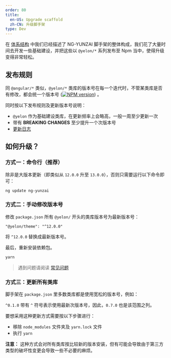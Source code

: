 ```yaml
---
order: 80
title:
  en-US: Upgrade scaffold
  zh-CN: 升级脚手架
type: Dev
---
```


在 [体系结构](/docs/architecture) 中我们已经描述了 NG-YUNZAI 脚手架的整体构成，我们花了大量时间去开发一些基础建设，并把这些以 `@yelon/*` 系列发布至 Npm 当中，使得升级变得非常轻松。

## 发布规则

同 `@angular/*` 类似，`@yelon/*` 类库的版本号在每一个迭代时，不管某类库是否有修改，都会统一个版本号 ([![NPM version](https://img.shields.io/npm/v/@yelon/theme.svg)](https://www.npmjs.com/package/@yelon/theme)) 。

同时按以下发布规则及更新版本号说明：

- `@yelon` 作为基础建设类库，在更新频率上会略高，一般一周至少更新一次
- 带有 **BREAKING CHANGES** 至少提升一个次版本号
- [更新日志](https://github.com/hbyunzai/ng-yunzai/releases)

## 如何升级？

### 方式一：命令行（推荐）

除非是大版本更新（即类似从 `12.0.0` 升至 `13.0.0`），否则只需要运行以下命令即可：

```bash
ng update ng-yunzai
```

### 方式二：手动修改版本号

修改 `package.json` 所有 `@yelon/` 开头的类库版本号为最新版本号：

```
"@yelon/theme": "^12.0.0"
```

将 `^12.0.0` 替换成最新版本号。

最后，重新安装依赖包。

```bash
yarn
```

> 遇到问题请阅读 [常见问题](/docs/faq)

### 方式三：更新所有类库

脚手架在 `package.json` 里多数类库都是使用宽松的版本号，例如：

`^0.1.0` 带有 `^` 符号表示使用最新次版本号，因此，`0.7.0` 也是该范围之列。

要想采用这种更新方式需要按以下步骤进行：

- 移除 `node_modules` 文件夹及 `yarn.lock` 文件
- 执行 `yarn`

**注意：** 这种方式会对所有类库按比较新的版本安装，但有可能会导致由于第三方类型的破坏性变更会导致一些不必要的麻烦。
